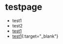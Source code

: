 # testpage
- test1
- test2
- [test1](https://exth.net/ja/)
- [test1](https://exth.net/ja/){:target="_blank"}

